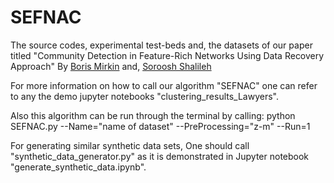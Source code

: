 # SEFNAC

The source codes, experimental test-beds and, the datasets of our paper titled 
"Community Detection in Feature-Rich Networks Using Data Recovery Approach"
By [Boris Mirkin](https://www.hse.ru/en/staff/bmirkin) and, [Soroosh Shalileh](https://www.hse.ru/en/org/persons/316426865)


For more information on how to call our algorithm "SEFNAC" one can 
refer to any the demo jupyter notebooks "clustering_results_Lawyers". 

Also this algorithm can be run through the terminal by calling:
  python SEFNAC.py --Name="name of dataset" --PreProcessing="z-m" --Run=1 


For generating similar synthetic data sets, One should call "synthetic_data_generator.py" as 
it is demonstrated in Jupyter notebook "generate_synthetic_data.ipynb".




